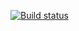 [![Build status](https://ci.appveyor.com/api/projects/status/ubceogq8rjrs8mow/branch/main?svg=true)](https://ci.appveyor.com/project/RUSROOFMAN/hw-6/branch/main)
